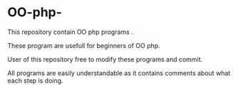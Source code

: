 OO-php-
=======

This repository contain OO php programs .

These program are usefull for beginners of OO php. 

User of this repository free to modify these programs and commit.

All programs are easily understandable as it contains comments about what each step is doing. 

 
